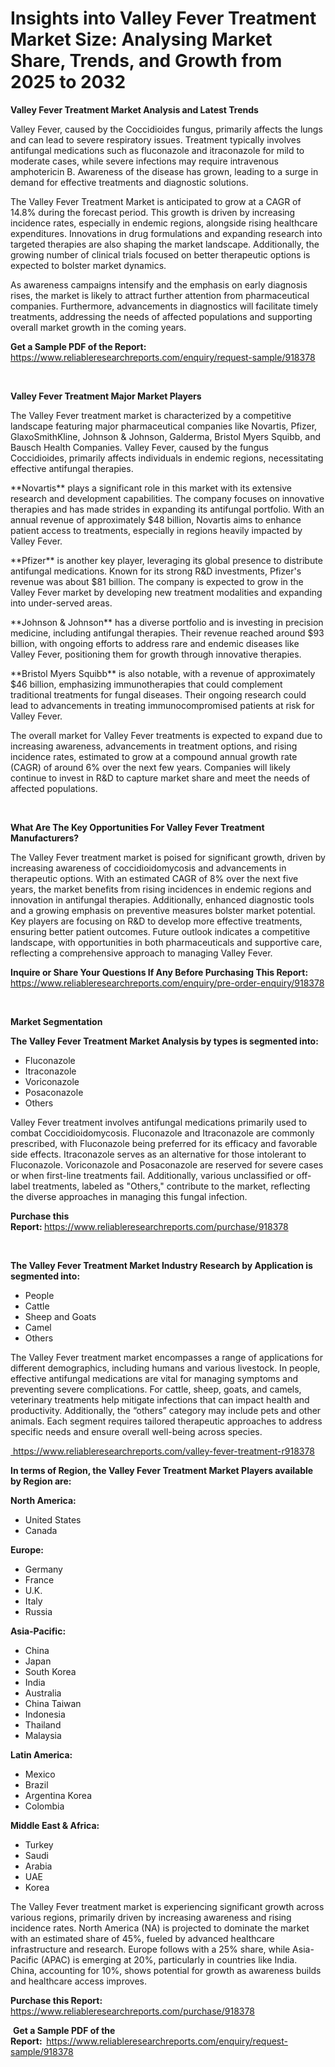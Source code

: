 <p><h1>Insights into Valley Fever Treatment Market Size: Analysing Market Share, Trends, and Growth from 2025 to 2032</h1></p><p><strong>Valley Fever Treatment Market Analysis and Latest Trends</strong></p>
<p><p>Valley Fever, caused by the Coccidioides fungus, primarily affects the lungs and can lead to severe respiratory issues. Treatment typically involves antifungal medications such as fluconazole and itraconazole for mild to moderate cases, while severe infections may require intravenous amphotericin B. Awareness of the disease has grown, leading to a surge in demand for effective treatments and diagnostic solutions.</p><p>The Valley Fever Treatment Market is anticipated to grow at a CAGR of 14.8% during the forecast period. This growth is driven by increasing incidence rates, especially in endemic regions, alongside rising healthcare expenditures. Innovations in drug formulations and expanding research into targeted therapies are also shaping the market landscape. Additionally, the growing number of clinical trials focused on better therapeutic options is expected to bolster market dynamics.</p><p>As awareness campaigns intensify and the emphasis on early diagnosis rises, the market is likely to attract further attention from pharmaceutical companies. Furthermore, advancements in diagnostics will facilitate timely treatments, addressing the needs of affected populations and supporting overall market growth in the coming years.</p></p>
<p><strong>Get a Sample PDF of the Report:&nbsp;</strong> <a href="https://www.reliableresearchreports.com/enquiry/request-sample/918378?utm_campaign=2030&utm_medium=2&utm_source=Github&utm_content=ia&utm_term=17042025&utm_id=valley-fever-treatment">https://www.reliableresearchreports.com/enquiry/request-sample/918378</a></p>
<p>&nbsp;</p>
<p><strong>Valley Fever Treatment Major Market Players</strong></p>
<p><p>The Valley Fever treatment market is characterized by a competitive landscape featuring major pharmaceutical companies like Novartis, Pfizer, GlaxoSmithKline, Johnson & Johnson, Galderma, Bristol Myers Squibb, and Bausch Health Companies. Valley Fever, caused by the fungus Coccidioides, primarily affects individuals in endemic regions, necessitating effective antifungal therapies.</p><p>**Novartis** plays a significant role in this market with its extensive research and development capabilities. The company focuses on innovative therapies and has made strides in expanding its antifungal portfolio. With an annual revenue of approximately $48 billion, Novartis aims to enhance patient access to treatments, especially in regions heavily impacted by Valley Fever.</p><p>**Pfizer** is another key player, leveraging its global presence to distribute antifungal medications. Known for its strong R&D investments, Pfizer's revenue was about $81 billion. The company is expected to grow in the Valley Fever market by developing new treatment modalities and expanding into under-served areas.</p><p>**Johnson & Johnson** has a diverse portfolio and is investing in precision medicine, including antifungal therapies. Their revenue reached around $93 billion, with ongoing efforts to address rare and endemic diseases like Valley Fever, positioning them for growth through innovative therapies.</p><p>**Bristol Myers Squibb** is also notable, with a revenue of approximately $46 billion, emphasizing immunotherapies that could complement traditional treatments for fungal diseases. Their ongoing research could lead to advancements in treating immunocompromised patients at risk for Valley Fever.</p><p>The overall market for Valley Fever treatments is expected to expand due to increasing awareness, advancements in treatment options, and rising incidence rates, estimated to grow at a compound annual growth rate (CAGR) of around 6% over the next few years. Companies will likely continue to invest in R&D to capture market share and meet the needs of affected populations.</p></p>
<p>&nbsp;</p>
<p><strong>What Are The Key Opportunities For Valley Fever Treatment Manufacturers?</strong></p>
<p><p>The Valley Fever treatment market is poised for significant growth, driven by increasing awareness of coccidioidomycosis and advancements in therapeutic options. With an estimated CAGR of 8% over the next five years, the market benefits from rising incidences in endemic regions and innovation in antifungal therapies. Additionally, enhanced diagnostic tools and a growing emphasis on preventive measures bolster market potential. Key players are focusing on R&D to develop more effective treatments, ensuring better patient outcomes. Future outlook indicates a competitive landscape, with opportunities in both pharmaceuticals and supportive care, reflecting a comprehensive approach to managing Valley Fever.</p></p>
<p><strong>Inquire or Share Your Questions If Any Before Purchasing This Report:</strong> <a href="https://www.reliableresearchreports.com/enquiry/pre-order-enquiry/918378?utm_campaign=2030&utm_medium=2&utm_source=Github&utm_content=ia&utm_term=17042025&utm_id=valley-fever-treatment">https://www.reliableresearchreports.com/enquiry/pre-order-enquiry/918378</a></p>
<p>&nbsp;</p>
<p><strong>Market Segmentation</strong></p>
<p><strong>The Valley Fever Treatment Market Analysis by types is segmented into:</strong></p>
<p><ul><li>Fluconazole</li><li>Itraconazole</li><li>Voriconazole</li><li>Posaconazole</li><li>Others</li></ul></p>
<p><p>Valley Fever treatment involves antifungal medications primarily used to combat Coccidioidomycosis. Fluconazole and Itraconazole are commonly prescribed, with Fluconazole being preferred for its efficacy and favorable side effects. Itraconazole serves as an alternative for those intolerant to Fluconazole. Voriconazole and Posaconazole are reserved for severe cases or when first-line treatments fail. Additionally, various unclassified or off-label treatments, labeled as "Others," contribute to the market, reflecting the diverse approaches in managing this fungal infection.</p></p>
<p><strong>Purchase this Report:&nbsp;</strong><a href="https://www.reliableresearchreports.com/purchase/918378?utm_campaign=2030&utm_medium=2&utm_source=Github&utm_content=ia&utm_term=17042025&utm_id=valley-fever-treatment">https://www.reliableresearchreports.com/purchase/918378</a></p>
<p>&nbsp;</p>
<p><strong>The Valley Fever Treatment Market Industry Research by Application is segmented into:</strong></p>
<p><ul><li>People</li><li>Cattle</li><li>Sheep and Goats</li><li>Camel</li><li>Others</li></ul></p>
<p><p>The Valley Fever treatment market encompasses a range of applications for different demographics, including humans and various livestock. In people, effective antifungal medications are vital for managing symptoms and preventing severe complications. For cattle, sheep, goats, and camels, veterinary treatments help mitigate infections that can impact health and productivity. Additionally, the “others” category may include pets and other animals. Each segment requires tailored therapeutic approaches to address specific needs and ensure overall well-being across species.</p></p>
<p><a href="https://www.reliableresearchreports.com/valley-fever-treatment-r918378?utm_campaign=2030&utm_medium=2&utm_source=Github&utm_content=ia&utm_term=17042025&utm_id=valley-fever-treatment">&nbsp;https://www.reliableresearchreports.com/valley-fever-treatment-r918378</a></p>
<p><strong>In terms of Region, the Valley Fever Treatment Market Players available by Region are:</strong></p>
<p>
    <p> <strong> North America: </strong>
        <ul>
            <li>United States</li>
            <li>Canada</li>
        </ul>
        </p> 
    <p> <strong> Europe: </strong>
        <ul>
            <li>Germany</li>
            <li>France</li>
            <li>U.K.</li>
            <li>Italy</li>
            <li>Russia</li>
        </ul>
        </p> 
    <p> <strong> Asia-Pacific: </strong>
        <ul>
            <li>China</li>
            <li>Japan</li>
            <li>South Korea</li>
            <li>India</li>
            <li>Australia</li>
            <li>China Taiwan</li>
            <li>Indonesia</li>
            <li>Thailand</li>
            <li>Malaysia</li>
        </ul>
        </p> 
    <p> <strong> Latin America: </strong>
        <ul>
            <li>Mexico</li>
            <li>Brazil</li>
            <li>Argentina Korea</li>
            <li>Colombia</li>
        </ul>
        </p> 
    <p> <strong> Middle East & Africa: </strong>
        <ul>
            <li>Turkey</li>
            <li>Saudi</li>
            <li>Arabia</li>
            <li>UAE</li>
            <li>Korea</li>
        </ul>
    </p>
    </p>
<p><p>The Valley Fever treatment market is experiencing significant growth across various regions, primarily driven by increasing awareness and rising incidence rates. North America (NA) is projected to dominate the market with an estimated share of 45%, fueled by advanced healthcare infrastructure and research. Europe follows with a 25% share, while Asia-Pacific (APAC) is emerging at 20%, particularly in countries like India. China, accounting for 10%, shows potential for growth as awareness builds and healthcare access improves.</p></p>
<p><strong>Purchase this Report: </strong><a href="https://www.reliableresearchreports.com/purchase/918378?utm_campaign=2030&utm_medium=2&utm_source=Github&utm_content=ia&utm_term=17042025&utm_id=valley-fever-treatment">https://www.reliableresearchreports.com/purchase/918378</a></p>
<p>&nbsp;<strong>Get a Sample PDF of the Report:&nbsp;&nbsp;</strong><a href="https://www.reliableresearchreports.com/enquiry/request-sample/918378?utm_campaign=2030&utm_medium=2&utm_source=Github&utm_content=ia&utm_term=17042025&utm_id=valley-fever-treatment">https://www.reliableresearchreports.com/enquiry/request-sample/918378</a></p>
<p><strong></strong></p>
<p><p></p><p></p><p></p></p>